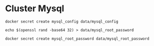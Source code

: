 # Cluster Mysql

```shell
docker secret create mysql_config data/mysql_config
```

```shell
echo $(openssl rand -base64 32) > data/mysql_root_password
```

```shell
docker secret create mysql_root_password data/mysql_root_password
```
